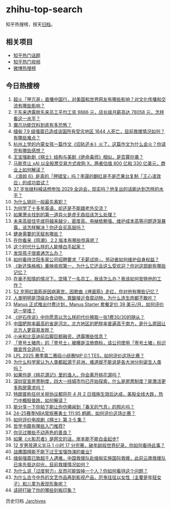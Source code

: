 # zhihu-top-search

知乎热搜榜，按天[归档](./archives)。

## 相关项目

- [知乎热门话题](https://github.com/justjavac/zhihu-trending-hot-questions)
- [知乎热门视频](https://github.com/justjavac/zhihu-trending-hot-video)
- [微博热搜榜](https://github.com/justjavac/weibo-trending-hot-search)

## 今日热搜榜

<!-- BEGIN -->
<!-- 最后更新时间 Sun Mar 30 2025 05:28:37 GMT+0800 (China Standard Time) -->

1. [超火「甲亢哥」直播中国行，对美国和世界网友有哪些影响？对文化传播和交流有哪些影响？](https://www.zhihu.com/search?q=https%3A%2F%2Fapi.zhihu.com%2Fquestions%2F1889263078245365226)
1. [于东来透露胖东来员工平均工资 9886 元，店长级月薪高达 78058 元，怎样看这一水平？](https://www.zhihu.com/search?q=https%3A%2F%2Fapi.zhihu.com%2Fquestions%2F1889315640545863336)
1. [魔爪功能饮料到底有多恐怖？](https://www.zhihu.com/search?q=https%3A%2F%2Fapi.zhihu.com%2Fquestions%2F330973224)
1. [缅甸 7.9 级强震已造成该国所有受灾地区 1644 人死亡，目前救援情况如何？有哪些难点？](https://www.zhihu.com/search?q=https%3A%2F%2Fapi.zhihu.com%2Fquestions%2F1889275433926747108)
1. [杭州上学的内蒙女孩一篇作文《旧轨还乡》火了，这篇作文为什么会火？你读完有哪些感想？](https://www.zhihu.com/search?q=https%3A%2F%2Fapi.zhihu.com%2Fquestions%2F1888612098172483311)
1. [王宝强新剧《棋士》结构与美剧《绝命毒师》相似，是否算抄袭？](https://www.zhihu.com/search?q=https%3A%2F%2Fapi.zhihu.com%2Fquestions%2F1888624416184854388)
1. [马斯克让 xAI 以全股票交易方式收购 X，两者估值 800 亿和 330 亿美元，商业上如何解读？](https://www.zhihu.com/search?q=https%3A%2F%2Fapi.zhihu.com%2Fquestions%2F1889249785359348257)
1. [《浪姐 6》是真的「押错宝」吗？李晟的翻红是不是芒果台复制「王心凌效应」的成功尝试？](https://www.zhihu.com/search?q=https%3A%2F%2Fapi.zhihu.com%2Fquestions%2F1889019281397745426)
1. [37 岁张继科喊话想参加 2029 全运会，现实吗？他复出的话能达到怎样的水平？](https://www.zhihu.com/search?q=https%3A%2F%2Fapi.zhihu.com%2Fquestions%2F1888951574862192899)
1. [为什么销冠一般最先离职？](https://www.zhihu.com/search?q=https%3A%2F%2Fapi.zhihu.com%2Fquestions%2F11744499028)
1. [为何学了十多年英语，却还是不能跟老外交流？](https://www.zhihu.com/search?q=https%3A%2F%2Fapi.zhihu.com%2Fquestions%2F661705761)
1. [如果萧炎找到的第一道异火是虚无吞焰该怎么处理？](https://www.zhihu.com/search?q=https%3A%2F%2Fapi.zhihu.com%2Fquestions%2F10176443913)
1. [未来高层住宅或将越来越少，密度高、电梯依赖强、维护成本高等问题逐渐暴露，该怎样解决？你还会买高层吗？](https://www.zhihu.com/search?q=https%3A%2F%2Fapi.zhihu.com%2Fquestions%2F1889222967541589930)
1. [健身需要的天赋有哪些？](https://www.zhihu.com/search?q=https%3A%2F%2Fapi.zhihu.com%2Fquestions%2F12095926794)
1. [在你看来《鸣潮》 2.2 版本有哪些惊喜呢？](https://www.zhihu.com/search?q=https%3A%2F%2Fapi.zhihu.com%2Fquestions%2F1888563877723219694)
1. [这个时代什么样的人能够白手起家？](https://www.zhihu.com/search?q=https%3A%2F%2Fapi.zhihu.com%2Fquestions%2F367560094)
1. [发现孩子很普通怎么办？](https://www.zhihu.com/search?q=https%3A%2F%2Fapi.zhihu.com%2Fquestions%2F412620700)
1. [如何看待沈阳多家公司招聘要求「无薪试岗」，劳动者如何维护自身权益？](https://www.zhihu.com/search?q=https%3A%2F%2Fapi.zhihu.com%2Fquestions%2F1888529875532481590)
1. [《新还珠格格》重映收视第一，为什么它还会这么受欢迎？你对这部剧有哪些记忆？](https://www.zhihu.com/search?q=https%3A%2F%2Fapi.zhihu.com%2Fquestions%2F1888904841742479771)
1. [在毫不知情的情况下，空降了一名员工，我该怎么办？我该如何安排他的工作？](https://www.zhihu.com/search?q=https%3A%2F%2Fapi.zhihu.com%2Fquestions%2F1888506910015194326)
1. [52 岁网红面筋哥因病离世，因歌曲《烤面筋》走红，你对他有哪些记忆？](https://www.zhihu.com/search?q=https%3A%2F%2Fapi.zhihu.com%2Fquestions%2F1889293018445608906)
1. [人类明明是顶级杂食动物，胃酸接近食腐动物，为什么连生肉都不敢吃？](https://www.zhihu.com/search?q=https%3A%2F%2Fapi.zhihu.com%2Fquestions%2F14159370972)
1. [Manus 正式推出付费计划，Manus Starter 套餐定价 39 美元/月，如何评价这一举措？](https://www.zhihu.com/search?q=https%3A%2F%2Fapi.zhihu.com%2Fquestions%2F1889003780118378250)
1. [《炉石传说》中你愿意以怎么样的代价换取一张1费30/30的随从？](https://www.zhihu.com/search?q=https%3A%2F%2Fapi.zhihu.com%2Fquestions%2F8050034335)
1. [中国肥胖率最高的省是河北，北方地区的肥胖率普遍高于南方，是什么原因让北方人更容易发胖？](https://www.zhihu.com/search?q=https%3A%2F%2Fapi.zhihu.com%2Fquestions%2F1889001779984824247)
1. [小米和比亚迪前后脚巨额融资，透露哪些信息？](https://www.zhihu.com/search?q=https%3A%2F%2Fapi.zhihu.com%2Fquestions%2F1888198672535217265)
1. [「壹号土猪肉」的「壹号土」被曝是注册商标，该公司使用「壹号土猪」标识做宣传合适吗？](https://www.zhihu.com/search?q=https%3A%2F%2Fapi.zhihu.com%2Fquestions%2F1888267921714827300)
1. [LPL 2025 赛季第二赛段小组赛NIP 0:1 TES，如何评价这场比赛？](https://www.zhihu.com/search?q=https%3A%2F%2Fapi.zhihu.com%2Fquestions%2F1889375416478839088)
1. [为什么科学家认为人类都起源于非洲，难道就不能说是各大洲分别诞生人类吗？](https://www.zhihu.com/search?q=https%3A%2F%2Fapi.zhihu.com%2Fquestions%2F15552238269)
1. [如果你是《桃花源记》里的渔人，你会离开桃花源吗？](https://www.zhihu.com/search?q=https%3A%2F%2Fapi.zhihu.com%2Fquestions%2F576736811)
1. [深圳官宣房票制度，四大一线城市均已开始探索，什么是房票制度？能激活更多购房需求吗？](https://www.zhihu.com/search?q=https%3A%2F%2Fapi.zhihu.com%2Fquestions%2F1888719532350207150)
1. [特朗普称任何关税协议都将在 4 月 2 日措施生效后达成，美股全线大跌，热门中概股普跌，如何解读？](https://www.zhihu.com/search?q=https%3A%2F%2Fapi.zhihu.com%2Fquestions%2F1889249779755758758)
1. [能分享一下你拍下能让你仿佛闻到「春天的气息」的照片吗？](https://www.zhihu.com/search?q=https%3A%2F%2Fapi.zhihu.com%2Fquestions%2F15653909796)
1. [24-25赛季NBA常规赛勇士 111:95 鹈鹕，如何评价这场比赛？](https://www.zhihu.com/search?q=https%3A%2F%2Fapi.zhihu.com%2Fquestions%2F1889229007704285211)
1. [如何评价电视剧《棋士》第 3-5 集？](https://www.zhihu.com/search?q=https%3A%2F%2Fapi.zhihu.com%2Fquestions%2F1888291466276725396)
1. [哲学书籍有哪些入门推荐?](https://www.zhihu.com/search?q=https%3A%2F%2Fapi.zhihu.com%2Fquestions%2F6635228444)
1. [你见过哪些不动声色的善良？](https://www.zhihu.com/search?q=https%3A%2F%2Fapi.zhihu.com%2Fquestions%2F589462529)
1. [如果《火影忍者》是网文的话，岸本能不能白金起步?](https://www.zhihu.com/search?q=https%3A%2F%2Fapi.zhihu.com%2Fquestions%2F7720199742)
1. [12 岁男孩遵义半马 1 小时 17 分完赛，破年龄段世界纪录，你如何看待此事？](https://www.zhihu.com/search?q=https%3A%2F%2Fapi.zhihu.com%2Fquestions%2F1888888903878018395)
1. [战鹰围棋能不能下过王宝强饰演的崔业?](https://www.zhihu.com/search?q=https%3A%2F%2Fapi.zhihu.com%2Fquestions%2F1888626983828706563)
1. [缅甸强震已致超千人遇难，中国救援队赴缅甸实施国际救援，此前云南救援队已率先抵达仰光，目前救援情况如何？](https://www.zhihu.com/search?q=https%3A%2F%2Fapi.zhihu.com%2Fquestions%2F1889257929338754786)
1. [为什么说「过度努力」反而可能毁掉一个人？你如何看待这个问题？](https://www.zhihu.com/search?q=https%3A%2F%2Fapi.zhihu.com%2Fquestions%2F1887453341530972393)
1. [为什么古今中外的文艺作品再到影视产品，厉鬼往往以女性（主要是年轻女子）和儿童为表现形象呢？](https://www.zhihu.com/search?q=https%3A%2F%2Fapi.zhihu.com%2Fquestions%2F15694005151)
1. [读研打破了你的哪些刻板印象？](https://www.zhihu.com/search?q=https%3A%2F%2Fapi.zhihu.com%2Fquestions%2F1887829218479547995)

<!-- END -->

历史归档 [./archives](./archives)
